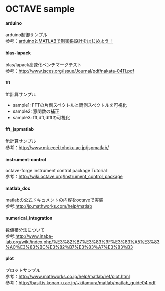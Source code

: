 OCTAVE sample
===============

#### arduino
arduino制御サンプル  
参考：[arduinoとMATLABで制御系設計をはじめよう！](https://www.amazon.co.jp/dp/B01CNSJTX0/ref=dp-kindle-redirect?_encoding=UTF8&btkr=1)

#### blas-lapack
blas/lapack高速化ベンチマークテスト  
参考：http://www.jsces.org/Issue/Journal/pdf/nakata-0411.pdf

#### fft
fft計算サンプル  
* sample1: FFTの片側スペクトルと両側スペクトルを可視化
* sample2: 窓関数の補正
* sample3: fft,dft,dtftの可視化

#### fft_jspmatlab  
fft計算サンプル  
参考：http://www.mk.ecei.tohoku.ac.jp/jspmatlab/

#### instrument-control  
octave-forge instrument control package Tutorial  
参考：http://wiki.octave.org/Instrument_control_package

#### matlab_doc
matlabの公式ドキュメントの内容をoctaveで実装  
参考:http://jp.mathworks.com/help/matlab

#### numerical_integration
数値積分法について  
参考:http://www.inaba-lab.org/wiki/index.php/%E3%82%B7%E3%83%9F%E3%83%A5%E3%83%AC%E3%83%BC%E3%82%B7%E3%83%A7%E3%83%B3

#### plot
プロットサンプル  
参考：http://www.mathworks.co.jp/help/matlab/ref/plot.html  
参考：http://basil.is.konan-u.ac.jp/~kitamura/matlab/matlab_guide04.pdf
